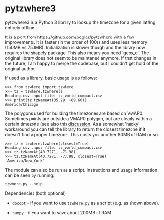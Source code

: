 pytzwhere3
=========

pytzwhere3 is a Python 3 library to lookup the timezone for a given lat/lng entirely offline

It is a port from https://github.com/pegler/pytzwhere with a few improvements. It is faster (in the order of 100s) and uses less memory (150MB vs 750MB). Initialization is slower though and the library now requires the shapely package. This also means you need 'geos_c'.
The original library does not seem to be maintaned anymore. If that changes in the future, I am happy to merge the codebase, but I couldn't get hold of the original author. 

If used as a library, basic usage is as follows:

    >>> from tzwhere import tzwhere
    >>> tz = tzwhere.tzwhere()
    Reading csv input file: tz_world_compact.csv
    >>> print(tz.tzNameAt(35.29, -89.66))
    America/Chicago

The polygons used for building the timezones are based on VMAP0. Sometimes points are outside a VMAP0 polygon, but are clearly within a certain timezone (see also this [discussion](https://github.com/mattbornski/tzwhere/issues/8). As a somewhat 'hacky' workaround you can tell the library to return the closest timezone if it doesn't find a proper timezone. This costs you another 80MB of RAM or so.

    >>> tz = tzwhere.tzwhere(closest=True)
    Reading csv input file: tz_world_compact.csv
    >>> tz.tzNameAt(40.7271, -73.98)
    >>> tz.tzNameAt(40.7271, -73.98, closest=True)
    'America/New_York'


The module can also be run as a script. Instructions and usage information can be seen by running:

    tzwhere.py --help

Dependencies (both optional):

  * `docopt` - if you want to use `tzwhere.py` as a script (e.g. as shown above).

  * `numpy` - if you want to save about 200MB of RAM.
